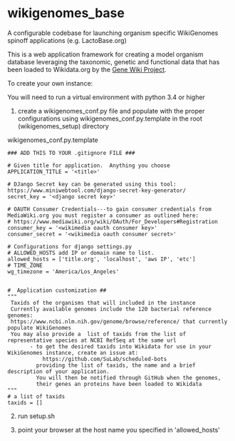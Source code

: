 # wikigenomes_base
A configurable codebase for launching organism specific WikiGenomes spinoff applications (e.g. LactoBase.org)

This is a web application framework for creating a model organism database leveraging the taxonomic, genetic and functional data that has been loaded to Wikidata.org by the [Gene Wiki Project](https://github.com/SuLab/GeneWikiCentral).

To create your own instance:

You will need to run a virtual environment with python 3.4 or higher

1. create a wikigenomes_conf.py file and populate with the proper configurations using wikigenomes_conf.py.template in the root (wikigenomes_setup) directory 

wikigenomes_conf.py.template
```
### ADD THIS TO YOUR .gitignore FILE ###

# Given title for application.  Anything you choose
APPLICATION_TITLE = '<title>'

# DJango Secret key can be generated using this tool: https://www.miniwebtool.com/django-secret-key-generator/
secret_key = '<django secret key>'

# OAUTH Consumer Credentials---to gain consumer credentials from MediaWiki.org you must register a consumer as outlined here:
# https://www.mediawiki.org/wiki/OAuth/For_Developers#Registration
consumer_key = '<wikimedia oauth consumer key>'
consumer_secret = '<wikimedia oauth consumer secret>'

# Configurations for django settings.py
# ALLOWED_HOSTS add IP or domain name to list.
allowed_hosts = ['title.org', 'localhost', 'aws IP', 'etc']
# TIME_ZONE
wg_timezone = 'America/Los_Angeles'


#  Application customization ##
"""
 Taxids of the organisms that will included in the instance
 Currently available genomes include the 120 bacterial reference genomes:
 https://www.ncbi.nlm.nih.gov/genome/browse/reference/ that currently populate WikiGenomes
 You may also provide a  list of taxids from the list of representative species at NCBI RefSeq at the same url
       - to get the desired taxids into Wikidata for use in your WikiGenomes instance, create an issue at:
           https://github.com/SuLab/scheduled-bots
         providing the list of taxids, the name and a brief description of your application.
         You will then be notified through GitHub when the genomes,
         their genes an proteins have been loaded to Wikidata
"""
# a list of taxids
taxids = []
```

2. run setup.sh

3. point your browser at the host name you specified in 'allowed_hosts'

